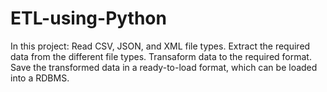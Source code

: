# ETL-using-Python
In this project:
Read CSV, JSON, and XML file types.
Extract the required data from the different file types.
Transaform data to the required format.
Save the transformed data in a ready-to-load format, which can be loaded into a RDBMS.

